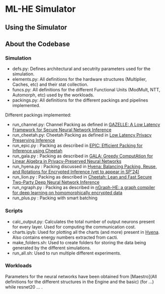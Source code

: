 # ML-HE Simulator


## Using the Simulator

## About the Codebase

### Simulation

- defs.py: Defines architectural and secutrity parameters used for the simulation.
- elements.py: All definitions for the hardware structures (Multiplier, Caches, etc) and their stat collection.
- funcs.py: All definitions for the different Functional Units (ModMult, NTT, Automorph, etc) used by the workloads.
- packings.py: All definitions for the different packings and pipelines implemented.

Different packings implemented:

- run_channel.py: Channel Packing as defined in [GAZELLE: A Low Latency Framework for Secure Neural Network Inference](https://www.usenix.org/conference/usenixsecurity18/presentation/juvekar)
- run_cheetah.py: Cheetah Packing as defined in [Low Latency Privacy Preserving Inference](https://arxiv.org/abs/1812.10659)
- run_epic.py   : Packing as described in [EPIC: Efficient Packing for Inference using Cheetah](https://sarabjeetsingh007.github.io/files/cogarch22.pdf)
- run_gala.py   : Packing as described in [GALA: Greedy ComputAtion for Linear Algebra in Privacy-Preserved Neural Networks](https://arxiv.org/abs/2105.01827)
- run_hyena.py  : Packing discussed in [Hyena: Balancing Packing, Reuse, and Rotations for Encrypted Inference (yet to appear in SP'24)]()
- run_lion.py   : Packing as described in [Cheetah: Lean and Fast Secure Two-Party Deep Neural Network Inference](https://www.usenix.org/conference/usenixsecurity22/presentation/huang-zhicong)
- run_ngraph.py : Packing as described in [nGraph-HE: a graph compiler for deep learning on homomorphically encrypted data](https://dl.acm.org/doi/abs/10.1145/3310273.3323047)
- run_<packing>plus.py : Packing with smart batching

### Scripts

- calc_output.py: Calculates the total number of output neurons present for every layer. Used for computing the communication cost.
- charts.ipyb: Used for plotting all the charts (and more) present in [Hyena](). Also contains energy numbers extracted from cacti.
- make_folders.sh: Used to create folders for storing the data being generated by the different simulations.
- run_all.sh: Used to run multiple different experiments.

### Workloads

Parameters for the neural networks have been obtained from [Maestro](All definitions for the different structures in the Engine and the basic) (for ...) while resnet20 ... .
